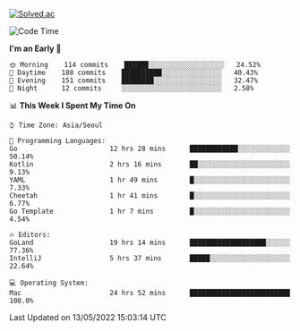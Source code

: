 [![Solved.ac](http://mazassumnida.wtf/api/v2/generate_badge?boj=kuckjwi)](https://solved.ac/kuckjwi)
<!--START_SECTION:waka-->
![Code Time](http://img.shields.io/badge/Code%20Time-0%20secs-blue)

**I'm an Early 🐤** 

```text
🌞 Morning    114 commits    ██████░░░░░░░░░░░░░░░░░░░   24.52% 
🌆 Daytime    188 commits    ██████████░░░░░░░░░░░░░░░   40.43% 
🌃 Evening    151 commits    ████████░░░░░░░░░░░░░░░░░   32.47% 
🌙 Night      12 commits     ░░░░░░░░░░░░░░░░░░░░░░░░░   2.58%

```


📊 **This Week I Spent My Time On** 

```text
⌚︎ Time Zone: Asia/Seoul

💬 Programming Languages: 
Go                       12 hrs 28 mins      ████████████░░░░░░░░░░░░░   50.14% 
Kotlin                   2 hrs 16 mins       ██░░░░░░░░░░░░░░░░░░░░░░░   9.13% 
YAML                     1 hr 49 mins        █░░░░░░░░░░░░░░░░░░░░░░░░   7.33% 
Cheetah                  1 hr 41 mins        █░░░░░░░░░░░░░░░░░░░░░░░░   6.77% 
Go Template              1 hr 7 mins         █░░░░░░░░░░░░░░░░░░░░░░░░   4.54%

🔥 Editors: 
GoLand                   19 hrs 14 mins      ███████████████████░░░░░░   77.36% 
IntelliJ                 5 hrs 37 mins       █████░░░░░░░░░░░░░░░░░░░░   22.64%

💻 Operating System: 
Mac                      24 hrs 52 mins      █████████████████████████   100.0%

```


 Last Updated on 13/05/2022 15:03:14 UTC
<!--END_SECTION:waka-->
